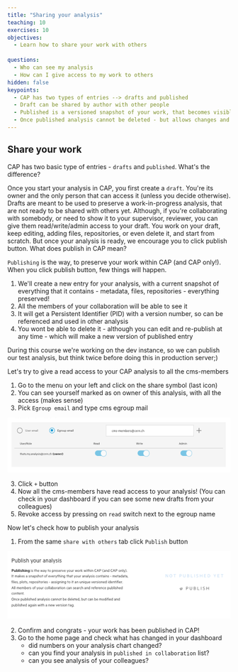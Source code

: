 ```yaml
---
title: "Sharing your analysis"
teaching: 10
exercises: 10
objectives:
  - Learn how to share your work with others

questions:
  - Who can see my analysis
  - How can I give access to my work to others
hidden: false
keypoints:
  - CAP has two types of entries --> drafts and published
  - Draft can be shared by author with other people
  - Published is a versioned snapshot of your work, that becomes visible to all the members of collaboration
  - Once published analysis cannot be deleted - but allows changes and republish with a new version number
---
```



## Share your work

CAP has two basic type of entries - `drafts` and `published`. What's the difference?

Once you start your analysis in CAP, you first create a `draft`. You're its owner and the only person that can access it (unless you decide otherwise).
Drafts are meant to be used to preserve a work-in-progress analysis, that are not ready to be shared with others yet. Although, if you're collaborating with
somebody, or need to show it to your supervisor, reviewer, you can give them read/write/admin access to your draft. You work on your draft, keep editing, adding files,
repositories, or even delete it, and start from scratch. But once your analysis is ready, we encourage you to click publish button. What does publish in CAP mean?

`Publishing` is the way, to preserve your work within CAP (and CAP only!). When you click publish button, few things will happen.

1. We'll create a new entry for your analysis, with a current snapshot of everything that it contains - metadata, files, repositories - everything preserved!
2. All the members of your collaboration will be able to see it
3. It will get a Persistent Identifier (PID) with a version number, so can be referenced and used in other analysis
4. You wont be able to delete it - although you can edit and re-publish at any time - which will make a new version of published entry

During this course we're working on the dev instance, so we can publish our test analysis, but think twice before doing this in production server;)

Let's try to give a read access to your CAP analysis to all the cms-members

1. Go to the menu on your left and click on the share symbol (last icon)
2. You can see yourself marked as on owner of this analysis, with all the access (makes sense)
2. Pick `Egroup email` and type cms egroup mail

![](../fig/access.png)

3. Click `+` button
3. Now all the cms-members have read access to your analysis! (You can check in your dashboard if you can see some new drafts from your colleagues)
4. Revoke access by pressing on `read` switch next to the egroup name

Now let's check how to publish your analysis
1. From the same `share with others` tab click `Publish` button

![](../fig/published.png)

2. Confirm and congrats - your work has been published in CAP!
3. Go to the home page and check what has changed in your dashboard
    * did numbers on your analysis chart changed?
    * can you find your analysis in `published in collaboration` list?
    * can you see analysis of your colleagues?
